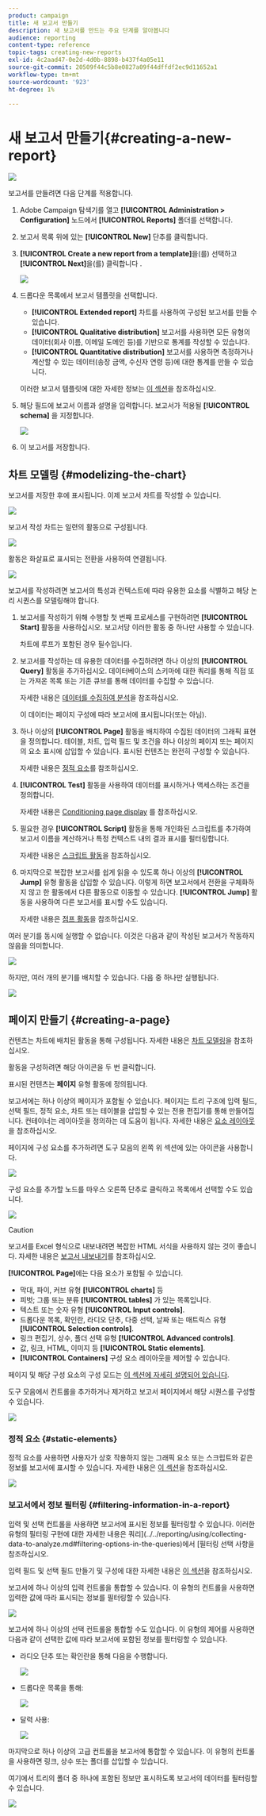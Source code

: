 ```yaml
---
product: campaign
title: 새 보고서 만들기
description: 새 보고서를 만드는 주요 단계를 알아봅니다
audience: reporting
content-type: reference
topic-tags: creating-new-reports
exl-id: 4c2aad47-0e2d-4d0b-8898-b437f4a05e11
source-git-commit: 20509f44c5b8e0827a09f44dffdf2ec9d11652a1
workflow-type: tm+mt
source-wordcount: '923'
ht-degree: 1%

---
```


# 새 보고서 만들기{#creating-a-new-report}

![](../../assets/common.svg)

보고서를 만들려면 다음 단계를 적용합니다.

1. Adobe Campaign 탐색기를 열고 **[!UICONTROL Administration > Configuration]** 노드에서 **[!UICONTROL Reports]** 폴더를 선택합니다.
1. 보고서 목록 위에 있는 **[!UICONTROL New]** 단추를 클릭합니다.
1. **[!UICONTROL Create a new report from a template]**&#x200B;을(를) 선택하고 **[!UICONTROL Next]**&#x200B;을(를) 클릭합니다 .

   ![](assets/s_ncs_advuser_report_wizard_new_01.png)

1. 드롭다운 목록에서 보고서 템플릿을 선택합니다.

   * **[!UICONTROL Extended report]** 차트를 사용하여 구성된 보고서를 만들 수 있습니다.
   * **[!UICONTROL Qualitative distribution]** 보고서를 사용하면 모든 유형의 데이터(회사 이름, 이메일 도메인 등)를 기반으로 통계를 작성할 수 있습니다.
   * **[!UICONTROL Quantitative distribution]** 보고서를 사용하면 측정하거나 계산할 수 있는 데이터(송장 금액, 수신자 연령 등)에 대한 통계를 만들 수 있습니다.

   이러한 보고서 템플릿에 대한 자세한 정보는 [이 섹션](../../reporting/using/about-descriptive-analysis.md)을 참조하십시오.

1. 해당 필드에 보고서 이름과 설명을 입력합니다. 보고서가 적용될 **[!UICONTROL schema]** 을 지정합니다.

   ![](assets/s_ncs_advuser_report_wizard_020.png)

1. 이 보고서를 저장합니다.

## 차트 모델링 {#modelizing-the-chart}

보고서를 저장한 후에 표시됩니다. 이제 보고서 차트를 작성할 수 있습니다.

![](assets/s_ncs_user_report_wizard_021.png)

보고서 작성 차트는 일련의 활동으로 구성됩니다.

![](assets/s_ncs_advuser_report_wizard_031.png)

활동은 화살표로 표시되는 전환을 사용하여 연결됩니다.

![](assets/s_ncs_advuser_report_wizard_032.png)

보고서를 작성하려면 보고서의 특성과 컨텍스트에 따라 유용한 요소를 식별하고 해당 논리 시퀀스를 모델링해야 합니다.

1. 보고서를 작성하기 위해 수행할 첫 번째 프로세스를 구현하려면 **[!UICONTROL Start]** 활동을 사용하십시오. 보고서당 이러한 활동 중 하나만 사용할 수 있습니다.

   차트에 루프가 포함된 경우 필수입니다.

1. 보고서를 작성하는 데 유용한 데이터를 수집하려면 하나 이상의 **[!UICONTROL Query]** 활동을 추가하십시오. 데이터베이스의 스키마에 대한 쿼리를 통해 직접 또는 가져온 목록 또는 기존 큐브를 통해 데이터를 수집할 수 있습니다.

   자세한 내용은 [데이터를 수집하여 분석](../../reporting/using/collecting-data-to-analyze.md)을 참조하십시오.

   이 데이터는 페이지 구성에 따라 보고서에 표시됩니다(또는 아님).

1. 하나 이상의 **[!UICONTROL Page]** 활동을 배치하여 수집된 데이터의 그래픽 표현을 정의합니다. 테이블, 차트, 입력 필드 및 조건을 하나 이상의 페이지 또는 페이지의 요소 표시에 삽입할 수 있습니다. 표시된 컨텐츠는 완전히 구성할 수 있습니다.

   자세한 내용은 [정적 요소](#static-elements)를 참조하십시오.

1. **[!UICONTROL Test]** 활동을 사용하여 데이터를 표시하거나 액세스하는 조건을 정의합니다.

   자세한 내용은 [Conditioning page display](../../reporting/using/defining-a-conditional-content.md#conditioning-page-display) 를 참조하십시오.

1. 필요한 경우 **[!UICONTROL Script]** 활동을 통해 개인화된 스크립트를 추가하여 보고서 이름을 계산하거나 특정 컨텍스트 내의 결과 표시를 필터링합니다.

   자세한 내용은 [스크립트 활동](../../reporting/using/advanced-functionalities.md#script-activity)을 참조하십시오.

1. 마지막으로 복잡한 보고서를 쉽게 읽을 수 있도록 하나 이상의 **[!UICONTROL Jump]** 유형 활동을 삽입할 수 있습니다. 이렇게 하면 보고서에서 전환을 구체화하지 않고 한 활동에서 다른 활동으로 이동할 수 있습니다. **[!UICONTROL Jump]** 활동을 사용하여 다른 보고서를 표시할 수도 있습니다.

   자세한 내용은 [점프 활동](../../reporting/using/advanced-functionalities.md#jump-activity)을 참조하십시오.

여러 분기를 동시에 실행할 수 없습니다. 이것은 다음과 같이 작성된 보고서가 작동하지 않음을 의미합니다.

![](assets/reporting_graph_sample_ko.png)

하지만, 여러 개의 분기를 배치할 수 있습니다. 다음 중 하나만 실행됩니다.

![](assets/reporting_graph_sample_ok.png)

## 페이지 만들기 {#creating-a-page}

컨텐츠는 차트에 배치된 활동을 통해 구성됩니다. 자세한 내용은 [차트 모델링](#modelizing-the-chart)을 참조하십시오.

활동을 구성하려면 해당 아이콘을 두 번 클릭합니다.

표시된 컨텐츠는 **페이지** 유형 활동에 정의됩니다.

보고서에는 하나 이상의 페이지가 포함될 수 있습니다. 페이지는 트리 구조에 입력 필드, 선택 필드, 정적 요소, 차트 또는 테이블을 삽입할 수 있는 전용 편집기를 통해 만들어집니다. 컨테이너는 레이아웃을 정의하는 데 도움이 됩니다. 자세한 내용은 [요소 레이아웃](../../reporting/using/element-layout.md)을 참조하십시오.

페이지에 구성 요소를 추가하려면 도구 모음의 왼쪽 위 섹션에 있는 아이콘을 사용합니다.

![](assets/reporting_add_component_in_page.png)

구성 요소를 추가할 노드를 마우스 오른쪽 단추로 클릭하고 목록에서 선택할 수도 있습니다.

![](assets/s_ncs_advuser_report_wizard_09.png)

>[!CAUTION]
>
>보고서를 Excel 형식으로 내보내려면 복잡한 HTML 서식을 사용하지 않는 것이 좋습니다. 자세한 내용은 [보고서 내보내기](../../reporting/using/actions-on-reports.md#exporting-a-report)를 참조하십시오.

**[!UICONTROL Page]**&#x200B;에는 다음 요소가 포함될 수 있습니다.

* 막대, 파이, 커브 유형 **[!UICONTROL charts]** 등
* 피벗; 그룹 또는 분류 **[!UICONTROL tables]** 가 있는 목록입니다.
* 텍스트 또는 숫자 유형 **[!UICONTROL Input controls]**.
* 드롭다운 목록, 확인란, 라디오 단추, 다중 선택, 날짜 또는 매트릭스 유형 **[!UICONTROL Selection controls]**.
* 링크 편집기, 상수, 폴더 선택 유형 **[!UICONTROL Advanced controls]**.
* 값, 링크, HTML, 이미지 등 **[!UICONTROL Static elements]**.
* **[!UICONTROL Containers]** 구성 요소 레이아웃을 제어할 수 있습니다.

페이지 및 해당 구성 요소의 구성 모드는 [이 섹션에 자세히 설명되어 있습니다](../../web/using/about-web-forms.md).

도구 모음에서 컨트롤을 추가하거나 제거하고 보고서 페이지에서 해당 시퀀스를 구성할 수 있습니다.

![](assets/s_ncs_advuser_report_wizard_08.png)

### 정적 요소 {#static-elements}

정적 요소를 사용하면 사용자가 상호 작용하지 않는 그래픽 요소 또는 스크립트와 같은 정보를 보고서에 표시할 수 있습니다. 자세한 내용은 [이 섹션](../../web/using/static-elements-in-a-web-form.md#inserting-html-content)을 참조하십시오.

![](assets/s_advuser_report_page_activity_03.png)

### 보고서에서 정보 필터링 {#filtering-information-in-a-report}

입력 및 선택 컨트롤을 사용하면 보고서에 표시된 정보를 필터링할 수 있습니다. 이러한 유형의 필터링 구현에 대한 자세한 내용은 쿼리](../../reporting/using/collecting-data-to-analyze.md#filtering-options-in-the-queries)에서 [필터링 선택 사항을 참조하십시오.

입력 필드 및 선택 필드 만들기 및 구성에 대한 자세한 내용은 [이 섹션](../../web/using/about-web-forms.md)을 참조하십시오.

보고서에 하나 이상의 입력 컨트롤을 통합할 수 있습니다. 이 유형의 컨트롤을 사용하면 입력한 값에 따라 표시되는 정보를 필터링할 수 있습니다.

![](assets/reporting_control_text.png)

보고서에 하나 이상의 선택 컨트롤을 통합할 수도 있습니다. 이 유형의 제어를 사용하면 다음과 같이 선택한 값에 따라 보고서에 포함된 정보를 필터링할 수 있습니다.

* 라디오 단추 또는 확인란을 통해 다음을 수행합니다.

   ![](assets/reporting_radio_buttons.png)

* 드롭다운 목록을 통해:

   ![](assets/reporting_control_list.png)

* 달력 사용:

   ![](assets/reporting_control_date.png)

마지막으로 하나 이상의 고급 컨트롤을 보고서에 통합할 수 있습니다. 이 유형의 컨트롤을 사용하면 링크, 상수 또는 폴더를 삽입할 수 있습니다.

여기에서 트리의 폴더 중 하나에 포함된 정보만 표시하도록 보고서의 데이터를 필터링할 수 있습니다.

![](assets/reporting_control_folder.png)
